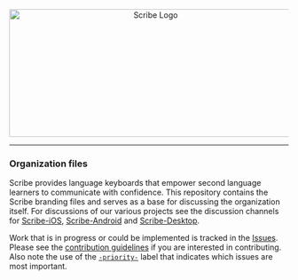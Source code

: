 <div align="center">
  <a href="https://github.com/scribe-org/Organization"><img src="https://raw.githubusercontent.com/scribe-org/Organization/main/logo/ScribeAppLogo.png" width=512 height=230 alt="Scribe Logo"></a>
</div>

---

### Organization files

Scribe provides language keyboards that empower second language learners to communicate with confidence. This repository contains the Scribe branding files and serves as a base for discussing the organization itself. For discussions of our various projects see the discussion channels for [Scribe-iOS](https://github.com/scribe-org/Scribe-iOS/discussions), [Scribe-Android](https://github.com/scribe-org/Scribe-Android/discussions) and [Scribe-Desktop](https://github.com/scribe-org/Scribe-Desktop/discussions).

Work that is in progress or could be implemented is tracked in the [Issues](https://github.com/scribe-org/Organization/issues). Please see the [contribution guidelines](https://github.com/scribe-org/Organization/blob/main/CONTRIBUTING.md) if you are interested in contributing. Also note the use of the [`-priority-`](https://github.com/scribe-org/Organization/labels/-priority-) label that indicates which issues are most important.
